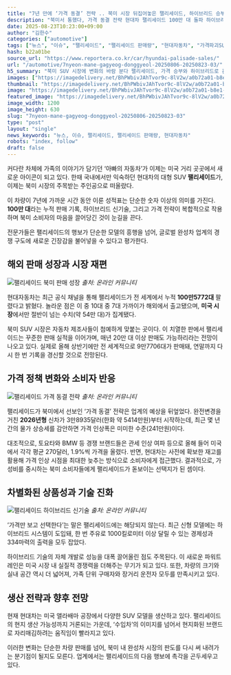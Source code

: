 ```yaml
---
title: "7년 만에 ‘가격 동결’ 전략 .. 북미 시장 뒤집어놓은 팰리세이드, 하이브리드 승부수"
description: "북미서 통했다, 가격 동결 전략 현대차 팰리세이드 100만 대 돌파 하이브리드·가성비로 승부수 던져 ..."
date: 2025-08-23T10:23:00+09:00
author: "김한수"
categories: ["automotive"]
tags: ["뉴스", "이슈", "팰리세이드", "팰리세이드 판매량", "현대자동차", "가격파괴SUV혁명", "하이브리드패밀리세대"]
hash: b22a01be
source_url: "https://www.reportera.co.kr/car/hyundai-palisade-sales/"
url: "/automotive/7nyeon-mane-gagyeog-donggyeol-20250806-20250823-03/"
h5_summary: "북미 SUV 시장에 변화의 바람 분다 팰리세이드, 가격 승부와 하이브리드로 관심 집중"
images: ["https://imagedelivery.net/BhPWbivJAhTvor9c-8lV2w/a0b72a01-b8e1-4ccb-03d3-0ce250c61f00/public", "https://imagedelivery.net/BhPWbivJAhTvor9c-8lV2w/141bd707-758d-419a-81c2-418bd325fe00/public", "https://imagedelivery.net/BhPWbivJAhTvor9c-8lV2w/0ffaff8a-8e93-4836-97c3-a6623bc2c400/public", "https://imagedelivery.net/BhPWbivJAhTvor9c-8lV2w/956f36a2-9e36-4347-feb2-af20b2fa6a00/public"]
thumbnail: "https://imagedelivery.net/BhPWbivJAhTvor9c-8lV2w/a0b72a01-b8e1-4ccb-03d3-0ce250c61f00/public"
image: "https://imagedelivery.net/BhPWbivJAhTvor9c-8lV2w/a0b72a01-b8e1-4ccb-03d3-0ce250c61f00/public"
featured_image: "https://imagedelivery.net/BhPWbivJAhTvor9c-8lV2w/a0b72a01-b8e1-4ccb-03d3-0ce250c61f00/public"
image_width: 1200
image_height: 630
slug: "7nyeon-mane-gagyeog-donggyeol-20250806-20250823-03"
type: "post"
layout: "single"
news_keywords: "뉴스, 이슈, 팰리세이드, 팰리세이드 판매량, 현대자동차"
robots: "index, follow"
draft: false
---
```


커다란 차체에 가족의 이야기가 담기던 ‘아빠의 자동차’가 이제는 미국 거리 곳곳에서 새로운 아이콘이 되고 있다. 한때 국내에서만 익숙하던 현대차의 대형 SUV **팰리세이드**가, 이제는 북미 시장의 주목받는 주인공으로 떠올랐다.

이 차량이 7년에 가까운 시간 동안 이룬 성적표는 단순한 숫자 이상의 의미를 가진다. **100만 대**라는 누적 판매 기록, 하이브리드 신기술, 그리고 가격 전략이 복합적으로 작용하며 북미 소비자의 마음을 끌어당긴 것이 눈길을 끈다.

전문가들은 팰리세이드의 행보가 단순한 모델의 흥행을 넘어, 글로벌 완성차 업계의 경쟁 구도에 새로운 긴장감을 불어넣을 수 있다고 평가한다.

## 해외 판매 성장과 시장 재편

![팰리세이드 북미 판매 성장](https://imagedelivery.net/BhPWbivJAhTvor9c-8lV2w/956f36a2-9e36-4347-feb2-af20b2fa6a00/public)
*출처: 온라인 커뮤니티*


현대자동차는 최근 공식 채널을 통해 팰리세이드가 전 세계에서 누적 **100만5772대** 팔렸다고 밝혔다. 놀라운 점은 이 중 10대 중 7대 가까이가 해외에서 출고됐으며, **미국 시장**에서만 절반이 넘는 수치(약 54만 대)가 집계됐다.

북미 SUV 시장은 자동차 제조사들이 첨예하게 맞붙는 곳이다. 이 치열한 판에서 팰리세이드는 꾸준한 판매 실적을 이어가며, 매년 20만 대 이상 판매도 가능하리라는 전망이 나오고 있다. 실제로 올해 상반기에만 전 세계적으로 9만7706대가 판매돼, 연말까지 다시 한 번 기록을 경신할 것으로 전망된다.

## 가격 정책 변화와 소비자 반응

![팰리세이드 가격 동결 전략](https://imagedelivery.net/BhPWbivJAhTvor9c-8lV2w/0ffaff8a-8e93-4836-97c3-a6623bc2c400/public)
*출처: 온라인 커뮤니티*


팰리세이드가 북미에서 선보인 ‘가격 동결’ 전략은 업계의 예상을 뒤엎었다. 완전변경을 거친 **2026년형** 신차가 3만8935달러(한화 약 5414만원)부터 시작하는데, 최근 몇 년간의 물가 상승세를 감안하면 가격 인상폭은 미미한 수준(241만원)이다.

대조적으로, 토요타와 BMW 등 경쟁 브랜드들은 관세 인상 여파 등으로 올해 들어 미국에서 각각 평균 270달러, 1.9%씩 가격을 올렸다. 반면, 현대차는 사전에 확보한 재고를 활용해 가격 인상 시점을 최대한 늦추는 방식으로 소비자에게 접근했다. 결과적으로, 가성비를 중시하는 북미 소비자들에게 팰리세이드가 돋보이는 선택지가 된 셈이다.

## 차별화된 상품성과 기술 진화

![팰리세이드 하이브리드 신기술](https://imagedelivery.net/BhPWbivJAhTvor9c-8lV2w/141bd707-758d-419a-81c2-418bd325fe00/public)
*출처: 온라인 커뮤니티*


‘가격만 보고 선택한다’는 말은 팰리세이드에는 해당되지 않는다. 최근 신형 모델에는 하이브리드 시스템이 도입돼, 한 번 주유로 1000킬로미터 이상 달릴 수 있는 경제성과 334마력의 출력을 모두 잡았다.

하이브리드 기술의 자체 개발로 성능을 대폭 끌어올린 점도 주목된다. 이 새로운 파워트레인은 미국 시장 내 실질적 경쟁력을 더해주는 무기가 되고 있다. 또한, 차량의 크기와 실내 공간 역시 더 넓어져, 가족 단위 구매자와 장거리 운전자 모두를 만족시키고 있다.

## 생산 전략과 향후 전망

현재 현대차는 미국 앨라배마 공장에서 다양한 SUV 모델을 생산하고 있다. 팰리세이드의 현지 생산 가능성까지 거론되는 가운데, ‘수입차’의 이미지를 넘어서 현지화된 브랜드로 자리매김하려는 움직임이 빨라지고 있다.

이러한 변화는 단순한 차량 판매를 넘어, 북미 내 완성차 시장의 판도를 다시 써 내려가는 분기점이 될지도 모른다. 업계에서는 팰리세이드의 다음 행보에 촉각을 곤두세우고 있다.
